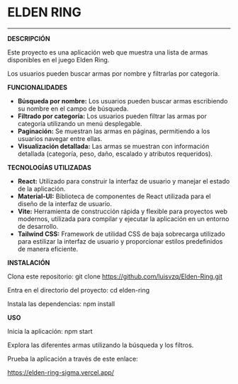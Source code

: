 
# **ELDEN RING**


------------



**DESCRIPCIÓN**

Este proyecto es una aplicación web que muestra una lista de armas disponibles en el juego Elden Ring. 

Los usuarios pueden buscar armas por nombre y filtrarlas por categoría.



**FUNCIONALIDADES**
- **Búsqueda por nombre:** Los usuarios pueden buscar armas escribiendo su nombre en el campo de búsqueda.
- **Filtrado por categoría:** Los usuarios pueden filtrar las armas por categoría utilizando un menú desplegable.
- **Paginación:** Se muestran las armas en páginas, permitiendo a los usuarios navegar entre ellas.
- **Visualización detallada:** Las armas se muestran con información detallada (categoría, peso, daño, escalado y atributos requeridos).



**TECNOLOGÍAS UTILIZADAS**
- **React:** Utilizado para construir la interfaz de usuario y manejar el estado de la aplicación.
- **Material-UI:** Biblioteca de componentes de React utilizada para el diseño de la interfaz de usuario.
- **Vite:** Herramienta de construcción rápida y flexible para proyectos web modernos, utilizada para compilar y ejecutar la aplicación en un entorno de desarrollo.
- **Tailwind CSS:** Framework de utilidad CSS de baja sobrecarga utilizado para estilizar la interfaz de usuario y proporcionar estilos predefinidos de manera eficiente.



**INSTALACIÓN**

Clona este repositorio: git clone https://github.com/luisvzq/Elden-Ring.git

Entra en el directorio del proyecto: cd elden-ring

Instala las dependencias: npm install



**USO**

Inicia la aplicación: npm start

Explora las diferentes armas utilizando la búsqueda y los filtros.

Prueba la aplicación a través de este enlace:

https://elden-ring-sigma.vercel.app/
